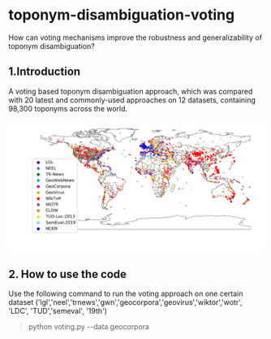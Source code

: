 # toponym-disambiguation-voting
How can voting mechanisms improve the robustness and generalizability of toponym disambiguation?

## 1.Introduction
A voting based toponym disambiguation approach, which was compared with 20 latest and commonly-used approaches on 12 datasets, containing 98,300 toponyms across the world.
<p align="center">
<a href="url">
 <img src="fig/all132.png"></a>
</p>


## 2. How to use the code



Use the following command to run the voting approach on one certain dataset ('lgl','neel','trnews','gwn','geocorpora','geovirus','wiktor','wotr', 'LDC', 'TUD','semeval', '19th')
> python voting.py --data geocorpora
